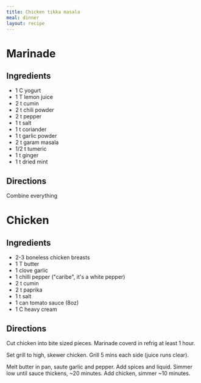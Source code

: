 ```yaml
---
title: Chicken tikka masala
meal: dinner
layout: recipe
---
```


# Marinade
## Ingredients
* 1 C yogurt
* 1 T lemon juice
* 2 t cumin
* 2 t chili powder
* 2 t pepper
* 1 t salt
* 1 t coriander
* 1 t garlic powder
* 2 t garam masala
* 1/2 t tumeric
* 1 t ginger
* 1 t dried mint

## Directions
Combine everything

# Chicken
## Ingredients
* 2-3 boneless chicken breasts
* 1 T butter
* 1 clove garlic
* 1 chilli pepper ("caribe", it's a white pepper)
* 2 t cumin
* 2 t paprika
* 1 t salt
* 1 can tomato sauce (8oz)
* 1 C heavy cream

## Directions
Cut chicken into bite sized pieces. Marinade coverd in refrig at least 1 hour.

Set grill to high, skewer chicken. Grill 5 mins each side (juice runs clear).

Melt butter in pan, saute garlic and pepper. Add spices and liquid.
Simmer low until sauce thickens, ~20 minutes.
Add chicken, simmer ~10 minutes.
